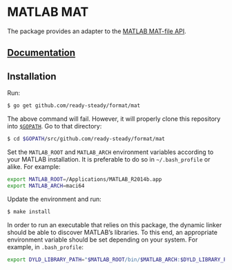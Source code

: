 # MATLAB MAT

The package provides an adapter to the [MATLAB MAT-file API][1].

## [Documentation][doc]

## Installation

Run:

```bash
$ go get github.com/ready-steady/format/mat
```

The above command will fail. However, it will properly clone this repository
into [`$GOPATH`][2]. Go to that directory:

```bash
$ cd $GOPATH/src/github.com/ready-steady/format/mat
```

Set the `MATLAB_ROOT` and `MATLAB_ARCH` environment variables according to your
MATLAB installation. It is preferable to do so in `~/.bash_profile` or alike.
For example:

```bash
export MATLAB_ROOT=/Applications/MATLAB_R2014b.app
export MATLAB_ARCH=maci64
```

Update the environment and run:

```bash
$ make install
```

In order to run an executable that relies on this package, the dynamic linker
should be able to discover MATLAB’s libraries. To this end, an appropriate
environment variable should be set depending on your system. For example, in
`.bash_profile`:

```bash
export DYLD_LIBRARY_PATH="$MATLAB_ROOT/bin/$MATLAB_ARCH:$DYLD_LIBRARY_PATH"
```

[1]: http://www.mathworks.com/help/pdf_doc/matlab/apiext.pdf
[2]: https://golang.org/doc/code.html#GOPATH

[doc]: http://godoc.org/github.com/ready-steady/format/mat
